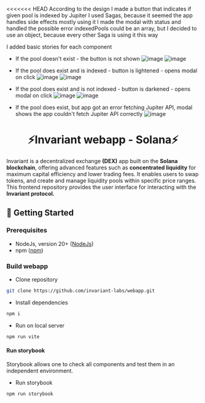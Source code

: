 <<<<<<< HEAD
According to the design I made a button that indicates if given pool is indexed by Jupiter
I used Sagas, because it seemed the app handles side effects mostly using it
I made the modal with status and handled the possible error
indexedPools could be an array, but I decided to use an object, because every other Saga is using it this way

I added basic stories for each component 

- If the pool doesn't exist - the button is not shown
![image](https://github.com/invariant-labs/webapp/assets/116462435/f85a4f5e-a4dd-4be3-9a07-1eaaa5403985)
![image](https://github.com/invariant-labs/webapp/assets/116462435/0cfef3cc-1561-4204-b72e-2ee082207495)

- If the pool does exist and is indexed - button is lightened - opens modal on click 
![image](https://github.com/invariant-labs/webapp/assets/116462435/5fd53199-e68e-4ad6-b765-9d8055240d3a)
![image](https://github.com/invariant-labs/webapp/assets/116462435/e0b3d944-e121-4a75-a095-7098c830bda3)

- If the pool does exist and is not indexed - button is darkened - opens modal on click
![image](https://github.com/invariant-labs/webapp/assets/116462435/b18f8931-3d9c-4bbc-9c01-feb44926f9f2)
![image](https://github.com/invariant-labs/webapp/assets/116462435/4feccf1d-1cea-4370-9eff-ad41c275cc6c)

- If the pool does exist, but app got an error fetching Jupiter API, modal shows the app couldn't fetch Jupiter API correctly
![image](https://github.com/invariant-labs/webapp/assets/116462435/ce677cd3-faf1-4def-bfa6-a3c838d07de0)

<div align="center">
    <h1>⚡Invariant webapp - Solana⚡</h1>
</div>

Invariant is a decentralized exchange <b>(DEX)</b> app built on the <b>Solana blockchain</b>, offering advanced features such as <b>concentrated liquidity</b> for maximum capital efficiency and lower trading fees. It enables users to swap tokens, and create and manage liquidity pools within specific price ranges.
This frontend repository provides the user interface for interacting with the <b>Invariant protocol.</b>

## 🔨 Getting Started

### Prerequisites

- NodeJs, version 20+ ([NodeJs](https://nodejs.org/en/download/package-manager))
- npm ([npm](https://docs.npmjs.com/downloading-and-installing-node-js-and-npm))

### Build webapp

- Clone repository

```bash
git clone https://github.com/invariant-labs/webapp.git
```

- Install dependencies

```bash
npm i
```

- Run on local server

```bash
npm run vite
```

#### Run storybook

Storybook allows one to check all components and test them in an independent environment.

- Run storybook

```bash
npm run storybook
```
